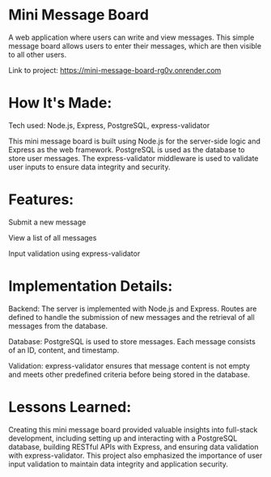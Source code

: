 # Mini Message Board
A web application where users can write and view messages. This simple message board allows users to enter their messages, which are then visible to all other users.


Link to project: https://mini-message-board-rg0v.onrender.com

# How It's Made:
Tech used: Node.js, Express, PostgreSQL, express-validator

This mini message board is built using Node.js for the server-side logic and Express as the web framework. PostgreSQL is used as the database to store user messages. The express-validator middleware is used to validate user inputs to ensure data integrity and security.

# Features:
Submit a new message

View a list of all messages

Input validation using express-validator

# Implementation Details:
Backend: The server is implemented with Node.js and Express. Routes are defined to handle the submission of new messages and the retrieval of all messages from the database.

Database: PostgreSQL is used to store messages. Each message consists of an ID, content, and timestamp.

Validation: express-validator ensures that message content is not empty and meets other predefined criteria before being stored in the database.

# Lessons Learned:
Creating this mini message board provided valuable insights into full-stack development, including setting up and interacting with a PostgreSQL database, building RESTful APIs with Express, and ensuring data validation with express-validator. This project also emphasized the importance of user input validation to maintain data integrity and application security.

